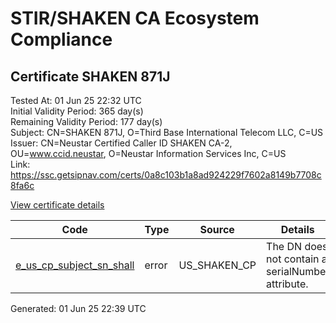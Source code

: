 # STIR/SHAKEN CA Ecosystem Compliance

## Certificate SHAKEN 871J

Tested At: 01 Jun 25 22:32 UTC\
Initial Validity Period: 365 day(s)\
Remaining Validity Period: 177 day(s)\
Subject: CN=SHAKEN 871J, O=Third Base International Telecom LLC, C=US\
Issuer: CN=Neustar Certified Caller ID SHAKEN CA-2, OU=www.ccid.neustar, O=Neustar Information Services Inc, C=US\
Link: https://ssc.getsipnav.com/certs/0a8c103b1a8ad924229f7602a8149b7708c8fa6c

[View certificate details](https://x509.io/?cert=MIIDGDCCAr6gAwIBAgIUBvqih1SQPh4ixHGNTKWThPHgr9owCgYIKoZIzj0EAwIwgYUxCzAJBgNVBAYTAlVTMSkwJwYDVQQKDCBOZXVzdGFyIEluZm9ybWF0aW9uIFNlcnZpY2VzIEluYzEZMBcGA1UECwwQd3d3LmNjaWQubmV1c3RhcjEwMC4GA1UEAwwnTmV1c3RhciBDZXJ0aWZpZWQgQ2FsbGVyIElEIFNIQUtFTiBDQS0yMB4XDTI0MTEyNTE3NDA0NloXDTI1MTEyNTE3NDA0NlowUjELMAkGA1UEBhMCVVMxLTArBgNVBAoMJFRoaXJkIEJhc2UgSW50ZXJuYXRpb25hbCBUZWxlY29tIExMQzEUMBIGA1UEAwwLU0hBS0VOIDg3MUowWTATBgcqhkjOPQIBBggqhkjOPQMBBwNCAARnG0q5agkAwtz19WZFkIS2cS491i2%2FcfzyFxX6WB9QkQ4fNGhWzRE5kE7mXd76gp7AfQzax7GVbWh3mavtULcgo4IBPDCCATgwFgYIKwYBBQUHARoECjAIoAYWBDg3MUowDAYDVR0TAQH%2FBAIwADAfBgNVHSMEGDAWgBSCThX%2F%2Fp9qZ1HkyJfHbXTD%2FGVFeDAXBgNVHSAEEDAOMAwGCmCGSAGG%2FwkBAQMwgaYGA1UdHwSBnjCBmzCBmKA6oDiGNmh0dHBzOi8vYXV0aGVudGljYXRlLWFwaS5pY29uZWN0aXYuY29tL2Rvd25sb2FkL3YxL2NybKJapFgwVjEUMBIGA1UEBwwLQnJpZGdld2F0ZXIxCzAJBgNVBAgMAk5KMRMwEQYDVQQDDApTVEktUEEgQ1JMMQswCQYDVQQGEwJVUzEPMA0GA1UECgwGU1RJLVBBMB0GA1UdDgQWBBQOTw88iA%2Fr2ahUW%2BGsn6r3aBwAQTAOBgNVHQ8BAf8EBAMCB4AwCgYIKoZIzj0EAwIDSAAwRQIgWGVlF%2BK3EQGmgWlczE0YAGJX%2BR%2B4F261FeR6bmPFbcMCIQDz7En8RB99RLVe5yiS6sLlL5ZUY4gvyxsf%2FlSlrIekMQ%3D%3D)

| Code | Type | Source | Details |
|------|------|--------|---------|
| [e_us_cp_subject_sn_shall](../../ISSUES/e_us_cp_subject_sn_shall/README.md) | error | US_SHAKEN_CP | The DN does not contain a serialNumber attribute. |


Generated: 01 Jun 25 22:39 UTC
